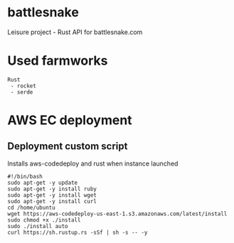 # battlesnake
Leisure project - Rust API for battlesnake.com

# Used farmworks
```
Rust
 - rocket
 - serde
```

# AWS EC deployment
## Deployment custom script
Installs aws-codedeploy and rust when instance launched
```
#!/bin/bash
sudo apt-get -y update
sudo apt-get -y install ruby
sudo apt-get -y install wget
sudo apt-get -y install curl
cd /home/ubuntu
wget https://aws-codedeploy-us-east-1.s3.amazonaws.com/latest/install
sudo chmod +x ./install
sudo ./install auto
curl https://sh.rustup.rs -sSf | sh -s -- -y
```

